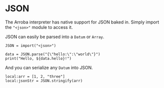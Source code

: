 # JSON

The Arroba interpreter has native support for JSON baked in.
Simply import the `"<json>"` module to access it.

JSON can easily be parsed into a `Datum` or `Array`.

```arroba
JSON = import("<json>")

data = JSON.parse("{\"hello:\":\"world\"}")
print("Hello, ${data.hello}!")
```

And you can serialize any `Datum` into JSON.

```arroba
local:arr = [1, 2, "three"]
local:jsonStr = JSON.stringify(arr)
```